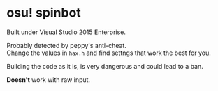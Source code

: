# osu! spinbot
Built under Visual Studio 2015 Enterprise.

Probably detected by peppy's anti-cheat.  
Change the values in `hax.h` and find settngs that work the best for you.

Building the code as it is, is very dangerous and could lead to a ban.

__Doesn't__ work with raw input.

